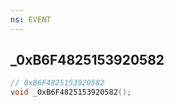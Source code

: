 ```yaml
---
ns: EVENT
---
```

## _0xB6F4825153920582

```c
// 0xB6F4825153920582
void _0xB6F4825153920582();
```

